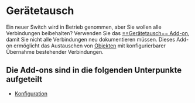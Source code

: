 # Gerätetausch

Ein neuer Switch wird in Betrieb genommen, aber Sie wollen alle Verbindungen beibehalten? Verwenden Sie das [==Gerätetausch== Add-on](../../../../i-doit-add-ons/replacement.md), damit Sie nicht alle Verbindungen neu dokumentieren müssen. Dieses Add-on ermöglicht das Austauschen von [Objekten](../../../../grundlagen/struktur-it-dokumentation.md) mit konfigurierbarer Übernahme bestehender Verbindungen.

## Die Add-ons sind in die folgenden Unterpunkte aufgeteilt

-   [Konfiguration](./konfiguration.md)
